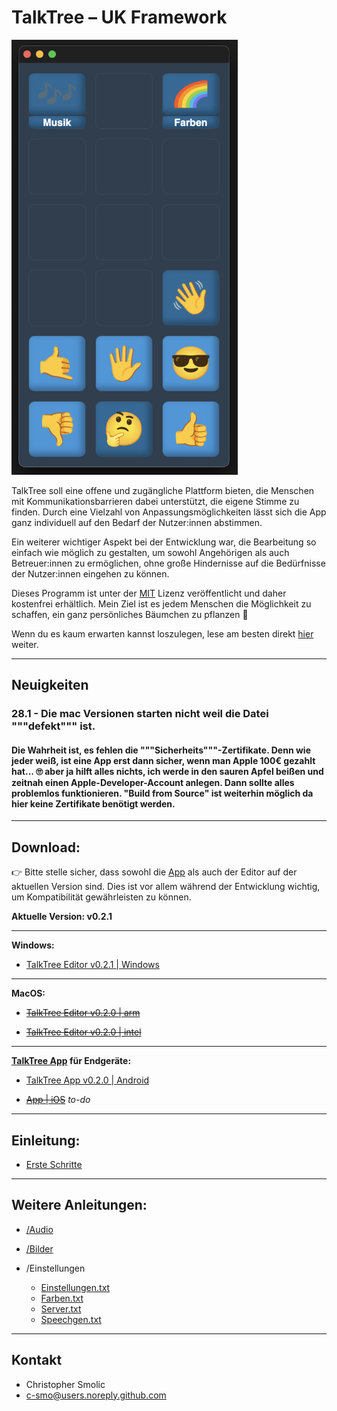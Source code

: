 # TalkTree – UK Framework

   <img src="./preview_main.png" alt="preview_main" width="362" height="696">

TalkTree soll eine offene und zugängliche Plattform bieten, die Menschen mit Kommunikationsbarrieren dabei unterstützt, die eigene Stimme zu finden. Durch eine Vielzahl von Anpassungsmöglichkeiten lässt sich die App ganz individuell auf den Bedarf der Nutzer:innen abstimmen.

Ein weiterer wichtiger Aspekt bei der Entwicklung war, die Bearbeitung so einfach wie möglich zu gestalten, um sowohl Angehörigen als auch Betreuer:innen zu ermöglichen, ohne große Hindernisse auf die Bedürfnisse der Nutzer:innen eingehen zu können.

Dieses Programm ist unter der [MIT](https://github.com/c-smo/TalkTree-Edit/blob/main/LICENSE.md) Lizenz veröffentlicht und daher kostenfrei erhältlich. Mein Ziel ist es jedem Menschen die Möglichkeit zu schaffen, ein ganz persönliches Bäumchen zu pflanzen 🌱

Wenn du es kaum erwarten kannst loszulegen, lese am besten direkt [hier](https://github.com/c-smo/TalkTree-Edit/blob/main/TalkTree_Edit/Anleitungen/Erste_Schritte.md) weiter.

---

## Neuigkeiten

### 28.1 - Die mac Versionen starten nicht weil die Datei """defekt""" ist.
#### Die Wahrheit ist, es fehlen die """Sicherheits"""-Zertifikate. Denn wie jeder weiß, ist eine App erst dann sicher, wenn man Apple 100€ gezahlt hat... 🙄 aber ja hilft alles nichts, ich werde in den sauren Apfel beißen und zeitnah einen Apple-Developer-Account anlegen. Dann sollte alles problemlos funktionieren. "Build from Source" ist weiterhin möglich da hier keine Zertifikate benötigt werden.

---

## Download:

👉 Bitte stelle sicher, dass sowohl die [App](https://github.com/c-smo/TalkTree-App) als auch der Editor auf der aktuellen Version sind. Dies ist vor allem während der Entwicklung wichtig, um Kompatibilität gewährleisten zu können.

**Aktuelle Version: v0.2.1** 

---

**Windows:**

- [TalkTree Editor v0.2.1 | Windows](https://github.com/c-smo/TalkTree-Edit/releases/download/v0.2.1/TalkTree.Editor_0.2.1_x64-setup.exe)

---

**MacOS:**

- ~~[TalkTree Editor v0.2.0 | arm](https://github.com/c-smo/TalkTree-Edit/releases/download/v0.2.0/TalkTree-Edit_v0.2.0_aarch64.dmg)~~

- ~~[TalkTree Editor v0.2.0 | intel](https://github.com/c-smo/TalkTree-Edit/releases/download/v0.2.0/TalkTree-Edit_v0.2.0_x86_64.dmg)~~

---

**[TalkTree App](https://github.com/c-smo/TalkTree-App) für Endgeräte:**

- [ TalkTree App v0.2.0 | Android](https://github.com/c-smo/TalkTree-App/releases/download/v0.2.0/TalkTree-App_v0.2.0_android.apk)

- ~~[App | iOS](URL)~~ _to-do_

---

## Einleitung:

- [Erste Schritte](https://github.com/c-smo/TalkTree-Edit/blob/main/TalkTree_Edit/Anleitungen/Erste_Schritte.md)

---

## Weitere Anleitungen:

- [/Audio](https://github.com/c-smo/TalkTree-Edit/blob/main/TalkTree_Edit/Anleitungen/Audio/Audio.md)
- [/Bilder](https://github.com/c-smo/TalkTree-Edit/blob/main/TalkTree_Edit/Anleitungen/Bilder/Bilder.md)
- /Einstellungen

  - [Einstellungen.txt](https://github.com/c-smo/TalkTree-Edit/blob/main/TalkTree_Edit/Anleitungen/Einstellungen/Einstellungen.md)
  - [Farben.txt](https://github.com/c-smo/TalkTree-Edit/blob/main/TalkTree_Edit/Anleitungen/Einstellungen/Farben.md)
  - [Server.txt](https://github.com/c-smo/TalkTree-Edit/blob/main/TalkTree_Edit/Anleitungen/Einstellungen/Server.md)
  - [Speechgen.txt](https://github.com/c-smo/TalkTree-Edit/blob/main/TalkTree_Edit/Anleitungen/Einstellungen/Speechgen.md)

---

## Kontakt

- Christopher Smolic
- c-smo@users.noreply.github.com
